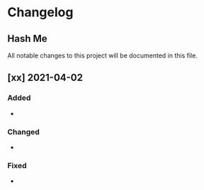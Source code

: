 # Changelog

## Hash Me

All notable changes to this project will be documented in this file.

## [xx] 2021-04-02

### Added

-

### Changed

-

### Fixed

- 